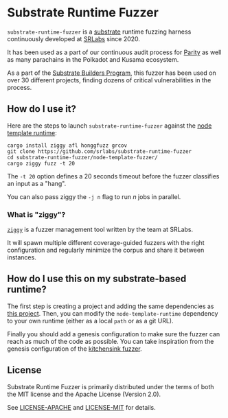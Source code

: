 # Substrate Runtime Fuzzer

`substrate-runtime-fuzzer` is a [substrate](https://github.com/paritytech/substrate) runtime fuzzing harness continuously developed at [SRLabs](https://srlabs.de) since 2020. 

It has been used as a part of our continuous audit process for [Parity](https://parity.io) as well as many parachains in the Polkadot and Kusama ecosystem.

As a part of the [Substrate Builders Program](https://substrate.io/ecosystem/substrate-builders-program/), this fuzzer has been used on over 30 different projects, finding dozens of critical vulnerabilities in the process.

## How do I use it?

Here are the steps to launch `substrate-runtime-fuzzer` against the [node template runtime](https://github.com/paritytech/substrate/tree/master/bin/node-template/runtime):

```
cargo install ziggy afl honggfuzz grcov
git clone https://github.com/srlabs/substrate-runtime-fuzzer
cd substrate-runtime-fuzzer/node-template-fuzzer/
cargo ziggy fuzz -t 20
```

The `-t 20` option defines a 20 seconds timeout before the fuzzer classifies an input as a "hang".

You can also pass ziggy the `-j n` flag to run $n$ jobs in parallel.

### What is "ziggy"?

[`ziggy`](https://github.com/srlabs/ziggy/) is a fuzzer management tool written by the team at SRLabs.

It will spawn multiple different coverage-guided fuzzers with the right configuration and regularly minimize the corpus and share it between instances.

## How do I use this on my substrate-based runtime?

The first step is creating a project and adding the same dependencies as [this project](./node-template-fuzzer/Cargo.toml).
Then, you can modify the `node-template-runtime` dependency to your own runtime (either as a local `path` or as a git URL).

Finally you should add a genesis configuration to make sure the fuzzer can reach as much of the code as possible.
You can take inspiration from the genesis configuration of the [kitchensink fuzzer](./kitchensink-fuzzer/src/main.rs).

## License

Substrate Runtime Fuzzer is primarily distributed under the terms of both the MIT license and the Apache License (Version 2.0).

See [LICENSE-APACHE](LICENSE-APACHE) and [LICENSE-MIT](LICENSE-MIT) for details.
